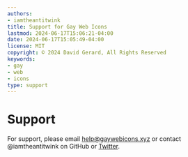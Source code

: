 ```yaml
---
authors:
- iamtheantitwink
title: Support for Gay Web Icons
lastmod: 2024-06-17T15:06:21-04:00
date: 2024-06-17T15:05:49-04:00
license: MIT
copyright: © 2024 David Gerard, All Rights Reserved
keywords:
- gay
- web
- icons
type: support
---
```


# Support

For support, please email help@gaywebicons.xyz or contact @iamtheantitwink on GitHub or [Twitter](https://x.com/iamtheantitwink).
